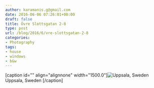 ```yaml
---
author: karamanis.g@gmail.com
date: 2016-06-06 07:26:01+00:00
draft: false
title: Övre Slottsgatan 2-8
type: post
url: /blog/2016/6/vre-slottsgatan-2-8
categories:
- Photography
tags:
- house
- windows
- b&w
---
```


[caption id="" align="alignnone" width="1500.0"]![ Uppsala, Sweden ](/images/2016-06-06-20166vre-slottsgatan-2-8/image-asset.jpeg)
 Uppsala, Sweden [/caption]
